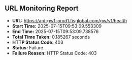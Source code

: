## URL Monitoring Report

- **URL:** https://api-gw1-prod1.fisglobal.com/gw/v1/health
- **Start Time:** 2025-07-15T09:53:09.553309
- **End Time:** 2025-07-15T09:53:09.738576
- **Total Time Taken:** 0.185267 seconds
- **HTTP Status Code:** 403
- **Status:** Failure
- **Failure Reason:** HTTP Status Code: 403

